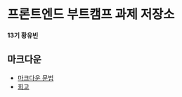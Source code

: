 # 프론트엔드 부트캠프 과제 저장소

**13기 황유빈**

## 마크다운

- [마크다운 문법](./src/md/markdown.md)
- [회고](./src/md/retrospect.md)
